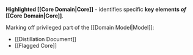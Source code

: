 **Highlighted [[Core Domain|Core]]** - identifies specific **key elements *of*  [[Core Domain|Core]]**.

Marking off privileged part of the [[Domain Model|Model]]:
- [[Distillation Document]]
- [[Flagged Core]]
